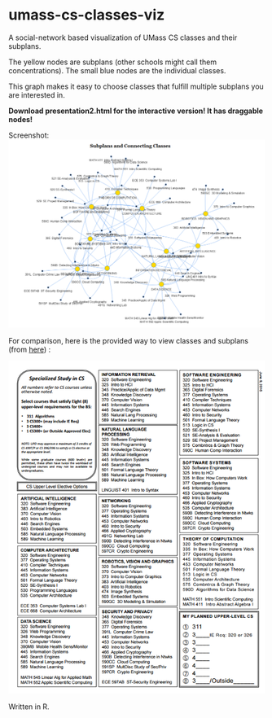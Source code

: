 # umass-cs-classes-viz
A social-network based visualization of UMass CS classes and their subplans.

The yellow nodes are subplans (other schools might call them concentrations).  The small blue nodes are the individual classes.

This graph makes it easy to choose classes that fulfill multiple subplans you are interested in.



**Download presentation2.html for the interactive version!  It has draggable nodes!**

Screenshot:
![alt tag](https://raw.githubusercontent.com/bwaters34/umass-cs-classes-viz/master/screenshot3.png)

For comparison, here is the provided way to view classes and subplans (from [here](https://www.cics.umass.edu/sites/default/files/uploads/Academics/bs-cs-tracking-2016.pdf))	:

![alt tag](https://raw.githubusercontent.com/bwaters34/umass-cs-classes-viz/master/trackingsheet.png)

Written in R.